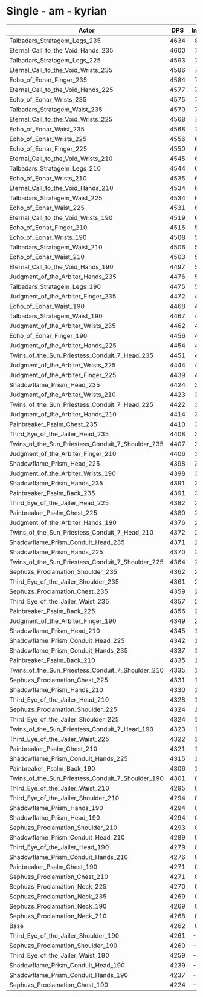 # Single - am - kyrian
| Actor | DPS | Increase |
|---|:---:|:---:|
|Talbadars_Stratagem_Legs_235|4634|8.73%|
|Eternal_Call_to_the_Void_Hands_235|4600|7.93%|
|Talbadars_Stratagem_Legs_225|4593|7.78%|
|Eternal_Call_to_the_Void_Wrists_235|4586|7.62%|
|Echo_of_Eonar_Finger_235|4584|7.57%|
|Eternal_Call_to_the_Void_Hands_225|4577|7.39%|
|Echo_of_Eonar_Wrists_235|4575|7.36%|
|Talbadars_Stratagem_Waist_235|4570|7.24%|
|Eternal_Call_to_the_Void_Wrists_225|4568|7.19%|
|Echo_of_Eonar_Waist_235|4568|7.19%|
|Echo_of_Eonar_Wrists_225|4556|6.91%|
|Echo_of_Eonar_Finger_225|4550|6.76%|
|Eternal_Call_to_the_Void_Wrists_210|4545|6.64%|
|Talbadars_Stratagem_Legs_210|4544|6.63%|
|Echo_of_Eonar_Wrists_210|4535|6.42%|
|Eternal_Call_to_the_Void_Hands_210|4534|6.39%|
|Talbadars_Stratagem_Waist_225|4534|6.38%|
|Echo_of_Eonar_Waist_225|4531|6.32%|
|Eternal_Call_to_the_Void_Wrists_190|4519|6.03%|
|Echo_of_Eonar_Finger_210|4516|5.96%|
|Echo_of_Eonar_Wrists_190|4508|5.78%|
|Talbadars_Stratagem_Waist_210|4506|5.72%|
|Echo_of_Eonar_Waist_210|4503|5.66%|
|Eternal_Call_to_the_Void_Hands_190|4497|5.53%|
|Judgment_of_the_Arbiter_Hands_235|4476|5.02%|
|Talbadars_Stratagem_Legs_190|4475|5.00%|
|Judgment_of_the_Arbiter_Finger_235|4472|4.93%|
|Echo_of_Eonar_Waist_190|4468|4.85%|
|Talbadars_Stratagem_Waist_190|4467|4.83%|
|Judgment_of_the_Arbiter_Wrists_235|4462|4.70%|
|Echo_of_Eonar_Finger_190|4456|4.56%|
|Judgment_of_the_Arbiter_Hands_225|4454|4.51%|
|Twins_of_the_Sun_Priestess_Conduit_7_Head_235|4451|4.44%|
|Judgment_of_the_Arbiter_Wrists_225|4444|4.28%|
|Judgment_of_the_Arbiter_Finger_225|4439|4.15%|
|Shadowflame_Prism_Head_235|4424|3.81%|
|Judgment_of_the_Arbiter_Wrists_210|4423|3.79%|
|Twins_of_the_Sun_Priestess_Conduit_7_Head_225|4422|3.77%|
|Judgment_of_the_Arbiter_Hands_210|4414|3.56%|
|Painbreaker_Psalm_Chest_235|4410|3.48%|
|Third_Eye_of_the_Jailer_Head_235|4408|3.43%|
|Twins_of_the_Sun_Priestess_Conduit_7_Shoulder_235|4407|3.40%|
|Judgment_of_the_Arbiter_Finger_210|4406|3.38%|
|Shadowflame_Prism_Head_225|4398|3.20%|
|Judgment_of_the_Arbiter_Wrists_190|4398|3.19%|
|Shadowflame_Prism_Hands_235|4391|3.03%|
|Painbreaker_Psalm_Back_235|4391|3.03%|
|Third_Eye_of_the_Jailer_Head_225|4382|2.81%|
|Painbreaker_Psalm_Chest_225|4380|2.78%|
|Judgment_of_the_Arbiter_Hands_190|4376|2.68%|
|Twins_of_the_Sun_Priestess_Conduit_7_Head_210|4372|2.59%|
|Shadowflame_Prism_Conduit_Head_235|4371|2.57%|
|Shadowflame_Prism_Hands_225|4370|2.54%|
|Twins_of_the_Sun_Priestess_Conduit_7_Shoulder_225|4364|2.41%|
|Sephuzs_Proclamation_Shoulder_235|4362|2.35%|
|Third_Eye_of_the_Jailer_Shoulder_235|4361|2.34%|
|Sephuzs_Proclamation_Chest_235|4359|2.28%|
|Third_Eye_of_the_Jailer_Waist_235|4357|2.23%|
|Painbreaker_Psalm_Back_225|4356|2.21%|
|Judgment_of_the_Arbiter_Finger_190|4349|2.04%|
|Shadowflame_Prism_Head_210|4345|1.96%|
|Shadowflame_Prism_Conduit_Head_225|4342|1.88%|
|Shadowflame_Prism_Conduit_Hands_235|4337|1.77%|
|Painbreaker_Psalm_Back_210|4335|1.72%|
|Twins_of_the_Sun_Priestess_Conduit_7_Shoulder_210|4335|1.72%|
|Sephuzs_Proclamation_Chest_225|4331|1.62%|
|Shadowflame_Prism_Hands_210|4330|1.61%|
|Third_Eye_of_the_Jailer_Head_210|4328|1.55%|
|Sephuzs_Proclamation_Shoulder_225|4324|1.47%|
|Third_Eye_of_the_Jailer_Shoulder_225|4324|1.45%|
|Twins_of_the_Sun_Priestess_Conduit_7_Head_190|4323|1.43%|
|Third_Eye_of_the_Jailer_Waist_225|4322|1.40%|
|Painbreaker_Psalm_Chest_210|4321|1.39%|
|Shadowflame_Prism_Conduit_Hands_225|4315|1.26%|
|Painbreaker_Psalm_Back_190|4306|1.04%|
|Twins_of_the_Sun_Priestess_Conduit_7_Shoulder_190|4301|0.92%|
|Third_Eye_of_the_Jailer_Waist_210|4295|0.79%|
|Third_Eye_of_the_Jailer_Shoulder_210|4294|0.77%|
|Shadowflame_Prism_Hands_190|4294|0.76%|
|Shadowflame_Prism_Head_190|4294|0.75%|
|Sephuzs_Proclamation_Shoulder_210|4293|0.73%|
|Shadowflame_Prism_Conduit_Head_210|4289|0.64%|
|Third_Eye_of_the_Jailer_Head_190|4279|0.40%|
|Shadowflame_Prism_Conduit_Hands_210|4276|0.33%|
|Painbreaker_Psalm_Chest_190|4271|0.23%|
|Sephuzs_Proclamation_Chest_210|4271|0.23%|
|Sephuzs_Proclamation_Neck_225|4270|0.20%|
|Sephuzs_Proclamation_Neck_235|4269|0.17%|
|Sephuzs_Proclamation_Neck_190|4269|0.17%|
|Sephuzs_Proclamation_Neck_210|4268|0.15%|
|Base|4262|0.00%|
|Third_Eye_of_the_Jailer_Shoulder_190|4261|-0.02%|
|Sephuzs_Proclamation_Shoulder_190|4260|-0.04%|
|Third_Eye_of_the_Jailer_Waist_190|4259|-0.07%|
|Shadowflame_Prism_Conduit_Head_190|4239|-0.54%|
|Shadowflame_Prism_Conduit_Hands_190|4237|-0.58%|
|Sephuzs_Proclamation_Chest_190|4224|-0.89%|

